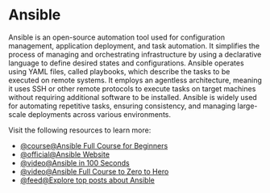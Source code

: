 # Ansible

Ansible is an open-source automation tool used for configuration management, application deployment, and task automation. It simplifies the process of managing and orchestrating infrastructure by using a declarative language to define desired states and configurations. Ansible operates using YAML files, called playbooks, which describe the tasks to be executed on remote systems. It employs an agentless architecture, meaning it uses SSH or other remote protocols to execute tasks on target machines without requiring additional software to be installed. Ansible is widely used for automating repetitive tasks, ensuring consistency, and managing large-scale deployments across various environments.

Visit the following resources to learn more:

- [@course@Ansible Full Course for Beginners](https://www.youtube.com/watch?v=9Ua2b06oAr4)
- [@official@Ansible Website](https://www.ansible.com/)
- [@video@Ansible in 100 Seconds](https://www.youtube.com/watch?v=xRMPKQweySE)
- [@video@Ansible Full Course to Zero to Hero](https://www.youtube.com/watch?v=GROqwFFLl3s)
- [@feed@Explore top posts about Ansible](https://app.daily.dev/tags/ansible?ref=roadmapsh)